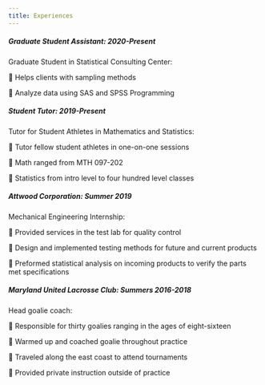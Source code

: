 ```yaml
---
title: Experiences
---
```



##### *Graduate Student Assistant: 	2020-Present*

Graduate Student in Statistical Consulting Center:

	Helps clients with sampling methods

	Analyze data using SAS and SPSS Programming


##### *Student Tutor:		                      2019-Present*

Tutor for Student Athletes in Mathematics and Statistics:

	Tutor fellow student athletes in one-on-one sessions

	Math ranged from MTH 097-202

	Statistics from intro level to four hundred level classes


##### *Attwood Corporation:                   Summer 2019*

Mechanical Engineering Internship:

	Provided services in the test lab for quality control

	Design and implemented testing methods for future and current products

	Preformed statistical analysis on incoming products to verify the parts met specifications


##### *Maryland United Lacrosse Club: Summers 2016-2018*


Head goalie coach:

	Responsible for thirty goalies ranging in the ages of eight-sixteen

	Warmed up and coached goalie throughout practice

	Traveled along the east coast to attend tournaments

	Provided private instruction outside of practice
